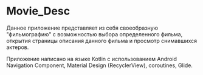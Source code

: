 # Movie_Desc
Данное приложение представляет из себя своеобразную "фильмографию" с возможностью выбора определенного фильма, открытия страницы описания данного фильма 
и просмотр снимавшихся актеров.

Приложение написано на языке Kotlin с использованием Android Navigation Component, Material Design (RecyclerView), coroutines, Glide.
